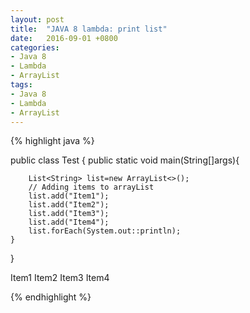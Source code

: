 ```yaml
---
layout: post
title:  "JAVA 8 lambda: print list"
date:   2016-09-01 +0800
categories:
- Java 8
- Lambda
- ArrayList
tags:
- Java 8
- Lambda
- ArrayList
---
```


{% highlight java %}

public class Test {
    public static void main(String[]args){

        List<String> list=new ArrayList<>();
        // Adding items to arrayList
        list.add("Item1");
        list.add("Item2");
        list.add("Item3");
        list.add("Item4");
        list.forEach(System.out::println);
    }
}

Item1
Item2
Item3
Item4

{% endhighlight %}


